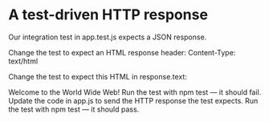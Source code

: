 # A test-driven HTTP response #
Our integration test in app.test.js expects a JSON response.

Change the test to expect an HTML response header: Content-Type: text/html

Change the test to expect this HTML in response.text:

Welcome to the World Wide Web!
Run the test with npm test — it should fail.
Update the code in app.js to send the HTTP response the test expects.
Run the test with npm test — it should pass.